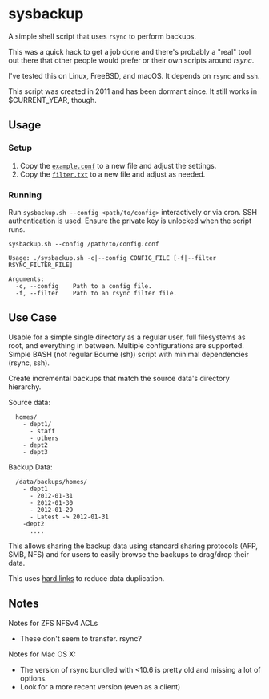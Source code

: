 # sysbackup

A simple shell script that uses `rsync` to perform backups.

This was a quick hack to get a job done and there's probably a "real" tool out there that other people would prefer or their own scripts
around _rsync_.

I've tested this on Linux, FreeBSD, and macOS. It depends on `rsync` and `ssh`.

This script was created in 2011 and has been dormant since. It still works in $CURRENT_YEAR, though.

## Usage

### Setup

1. Copy the [`example.conf`](example.conf) to a new file and adjust the settings.
2. Copy the [`filter.txt`](filter.txt) to a new file and adjust as needed.

### Running

Run `sysbackup.sh --config <path/to/config>` interactively or via cron.
SSH authentication is used. Ensure the private key is unlocked when the script runs.

```shell
sysbackup.sh --config /path/to/config.conf
```

```plain
Usage: ./sysbackup.sh -c|--config CONFIG_FILE [-f|--filter RSYNC_FILTER_FILE]

Arguments:
  -c, --config    Path to a config file.
  -f, --filter    Path to an rsync filter file.
```

## Use Case

Usable for a simple single directory as a regular user, full filesystems as
root, and everything in between. Multiple configurations are supported. Simple BASH (not regular Bourne (sh)) script with minimal
dependencies (rsync, ssh).

Create incremental backups that match the source data's directory hierarchy.

Source data:

```plain
  homes/
    - dept1/
      - staff
      - others
    - dept2
    - dept3
```

Backup Data:

```plain
  /data/backups/homes/
    - dept1
      - 2012-01-31
      - 2012-01-30
      - 2012-01-29
      - Latest -> 2012-01-31
    -dept2
      ....
```

This allows sharing the backup data using standard sharing protocols (AFP, SMB, NFS)
and for users to easily browse the backups to drag/drop their data.

This uses [hard links](https://en.wikipedia.org/wiki/Hard_link) to reduce data duplication.

## Notes

Notes for ZFS NFSv4 ACLs

* These don't seem to transfer. rsync?

Notes for Mac OS X:

* The version of rsync bundled with <10.6 is pretty old and missing a lot of options.
* Look for a more recent version (even as a client)

